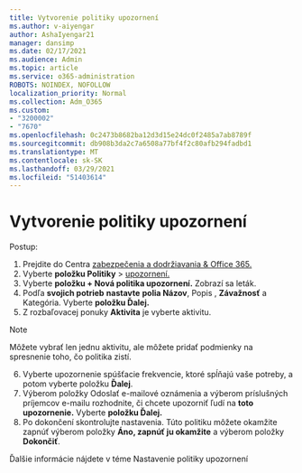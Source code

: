 ```yaml
---
title: Vytvorenie politiky upozornení
ms.author: v-aiyengar
author: AshaIyengar21
manager: dansimp
ms.date: 02/17/2021
ms.audience: Admin
ms.topic: article
ms.service: o365-administration
ROBOTS: NOINDEX, NOFOLLOW
localization_priority: Normal
ms.collection: Adm_O365
ms.custom:
- "3200002"
- "7670"
ms.openlocfilehash: 0c2473b8682ba12d3d15e24dc0f2485a7ab8789f
ms.sourcegitcommit: db908b3da2c7a6508a77bf4f2c80afb294fadbd1
ms.translationtype: MT
ms.contentlocale: sk-SK
ms.lasthandoff: 03/29/2021
ms.locfileid: "51403614"
---
```

# <a name="create-an-alert-policy"></a>Vytvorenie politiky upozornení

Postup:

1. Prejdite do Centra [zabezpečenia a dodržiavania & Office 365.](https://go.microsoft.com/fwlink/p/?linkid=2077143)
1. Vyberte **položku Politiky**  >  [upozornení.](https://go.microsoft.com/fwlink/?linkid=2103208)
1. Vyberte **položku + Nová politika upozornení.** Zobrazí sa leták.
1. Podľa **svojich potrieb** **nastavte** **polia Názov**, Popis , **Závažnosť** a Kategória. Vyberte **položku Ďalej.**
1. Z rozbaľovacej ponuky **Aktivita** je vyberte aktivitu.
> [!NOTE]
>  Môžete vybrať len jednu aktivitu, ale môžete pridať podmienky na spresnenie toho, čo politika zistí.
6. Vyberte upozornenie spúšťacie frekvencie, ktoré spĺňajú vaše potreby, a potom vyberte položku **Ďalej**.
7. Výberom položky Odoslať e-mailové oznámenia a  výberom príslušných príjemcov e-mailu rozhodnite, či chcete upozorniť ľudí na **toto upozornenie.** Vyberte **položku Ďalej.**
8. Po dokončení skontrolujte nastavenia. Túto politiku môžete okamžite zapnúť výberom položky **Áno, zapnúť ju okamžite** a výberom položky **Dokončiť**.

Ďalšie informácie nájdete v téme Nastavenie politiky upozornení

